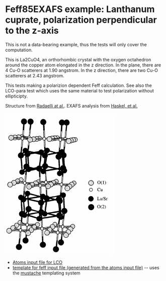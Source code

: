 # Feff85EXAFS example: Lanthanum cuprate, polarization perpendicular to the z-axis

This is not a data-bearing example, thus the tests will only cover the
computation.

This is La2CuO4, an orthorhombic crystal with the oxygen octahedron
around the copper atom elongated in the z direction.  In the plane,
there are 4 Cu-O scatterers at 1.90 angstrom.  In the z direction,
there are two Cu-O scatterers at 2.43 angstrom.

This tests making a polarizion dependent Feff calculation.  See also
the LCO-para test which uses the same material to test polarization
without ellipticipty.

Structure from
[Radaelli at al.](http://dx.doi.org/10.1103/PhysRevB.49.4163).
EXAFS analysis from
[Haskel, et al.](http://dx.doi.org/10.1103/PhysRevB.56.R521)

![Ball and stick figure of La2CuO4 from Haskel, et al. ](LCO.png)


* [Atoms input file for LCO](LCO-perp.inp)
* [template for feff input file (generated from the atoms input file)](LCO-perp.mustache) -- uses the [mustache](http://mustache.github.io/) templating system

